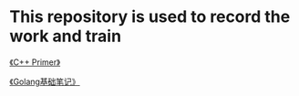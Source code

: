 # This repository is used to record the work and train
[《C++ Primer》](https://github.com/zhangqiang-qt/Work-Records/tree/master/%E3%80%8AC%2B%2B%20primer%E3%80%8B)

[《Golang基础笔记》](https://github.com/zhangqiang-qt/Work-Records/tree/master/%E3%80%8AGolang%E5%9F%BA%E7%A1%80%E7%AC%94%E8%AE%B0%E3%80%8B)
